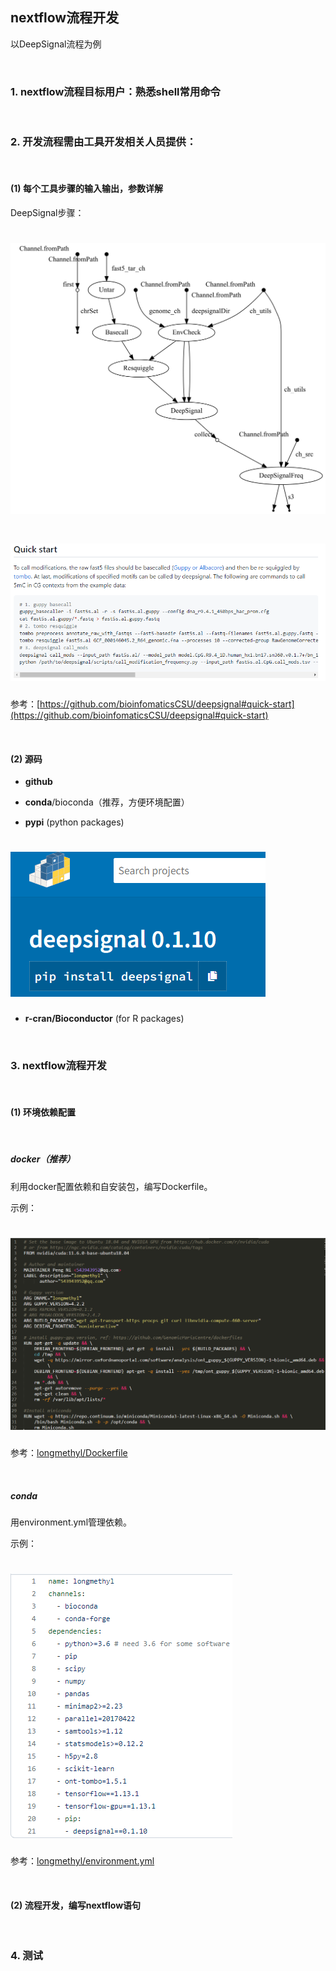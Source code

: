 ## nextflow流程开发

以DeepSignal流程为例

<p>&nbsp;</p>

### 1. nextflow流程目标用户：熟悉shell常用命令

<p>&nbsp;</p>

### 2. 开发流程需由工具开发相关人员提供：

<p>&nbsp;</p>

#### (1) 每个工具步骤的输入输出，参数详解

DeepSignal步骤：

# ![deepsignal-pipeline](images/pipeline_dag_2022-03-09_17-04-28.png)

# ![deepsignal-quickstart](images/deepsignal-quickstart.png)
参考：[https://github.com/bioinfomaticsCSU/deepsignal#quick-start](https://github.com/bioinfomaticsCSU/deepsignal#quick-start)

<p>&nbsp;</p>

#### (2) 源码
  * __github__

  * __conda__/bioconda（推荐，方便环境配置） 

  * __pypi__ (python packages)

# ![deepsignal-pypi](images/deepsignal-pypi.png)

  * __r-cran/Bioconductor__ (for R packages) 

<p>&nbsp;</p>

### 3. nextflow流程开发

<p>&nbsp;</p>

#### (1) 环境依赖配置

<p>&nbsp;</p>

##### docker（推荐）
利用docker配置依赖和自安装包，编写Dockerfile。

示例：
# ![longmethyl-dockerfile](images/longmethyl-dockerfile.png)

参考：[longmethyl/Dockerfile](../Dockerfile)

<p>&nbsp;</p>


##### conda
用environment.yml管理依赖。

示例：
# ![longmethyl-environment](images/longmethyl-environment.png)

参考：[longmethyl/environment.yml](../environment.yml)

<p>&nbsp;</p>


#### (2) 流程开发，编写nextflow语句

<p>&nbsp;</p>

### 4. 测试













